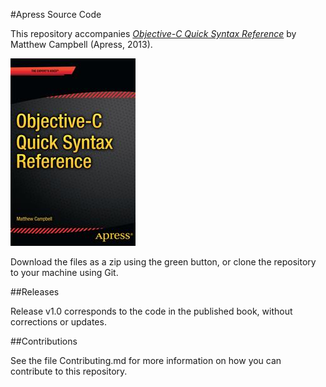 #Apress Source Code

This repository accompanies [*Objective-C Quick Syntax Reference*](http://www.apress.com/9781430264873) by Matthew  Campbell (Apress, 2013).

![Cover image](9781430264873.jpg)

Download the files as a zip using the green button, or clone the repository to your machine using Git.

##Releases

Release v1.0 corresponds to the code in the published book, without corrections or updates.

##Contributions

See the file Contributing.md for more information on how you can contribute to this repository.
